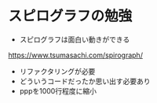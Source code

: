 
# スピログラフの勉強

- スピログラフは面白い動きができる

https://www.tsumasachi.com/spirograph/

- リファクタリングが必要
- どういうコードだったか思い出す必要あり
- pppを1000行程度に縮小

